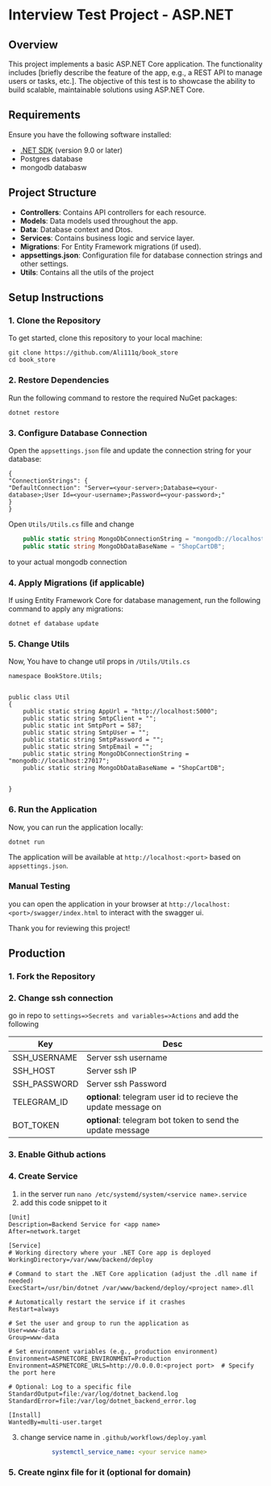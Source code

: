 # Interview Test Project - ASP.NET

## Overview

This project implements a basic ASP.NET Core application. The functionality includes [briefly describe the feature of the app, e.g., a REST API to manage users or tasks, etc.]. The objective of this test is to showcase the ability to build scalable, maintainable solutions using ASP.NET Core.

## Requirements

Ensure you have the following software installed:

- [.NET SDK](https://dotnet.microsoft.com/download) (version 9.0 or later)
- Postgres database
- mongodb databasw

## Project Structure

- **Controllers**: Contains API controllers for each resource.
- **Models**: Data models used throughout the app.
- **Data**: Database context and Dtos.
- **Services**: Contains business logic and service layer.
- **Migrations**: For Entity Framework migrations (if used).
- **appsettings.json**: Configuration file for database connection strings and other settings.
- **Utils**: Contains all the utils of the project

## Setup Instructions

### 1. Clone the Repository

To get started, clone this repository to your local machine:

```
git clone https://github.com/Ali111q/book_store
cd book_store
```

### 2. Restore Dependencies

Run the following command to restore the required NuGet packages:

```
dotnet restore
```
### 3. Configure Database Connection

Open the `appsettings.json` file and update the connection string for your database:

```
{
"ConnectionStrings": {
"DefaultConnection": "Server=<your-server>;Database=<your-database>;User Id=<your-username>;Password=<your-password>;"
}
}
```

Open `Utils/Utils.cs` fille and change 
```csharp
    public static string MongoDbConnectionString = "mongodb://localhost:27017";
    public static string MongoDbDataBaseName = "ShopCartDB";
```
to your actual mongodb connection

### 4. Apply Migrations (if applicable)

If using Entity Framework Core for database management, run the following command to apply any migrations:

```
dotnet ef database update
```

### 5. Change Utils
Now, You have to change util props in `/Utils/Utils.cs`

```
namespace BookStore.Utils;


public class Util
{
    public static string AppUrl = "http://localhost:5000";
    public static string SmtpClient = "";
    public static int SmtpPort = 587;
    public static string SmtpUser = "";
    public static string SmtpPassword = "";
    public static string SmtpEmail = "";
    public static string MongoDbConnectionString = "mongodb://localhost:27017";
    public static string MongoDbDataBaseName = "ShopCartDB";
    
    
}
```

### 6. Run the Application

Now, you can run the application locally:

```
dotnet run
```

The application will be available at `http://localhost:<port>` based on `appsettings.json`.



### Manual Testing

you can open the application in your browser at `http://localhost:<port>/swagger/index.html` to interact with the swagger ui.


Thank you for reviewing this project!


## Production

### 1. Fork the Repository
### 2. Change ssh connection

go in repo to `settings=>Secrets and variables=>Actions` and add the following

| Key      | Desc                                                            |
|----------|-----------------------------------------------------------------|
| SSH_USERNAME | Server ssh username                                             |
| SSH_HOST | Server ssh IP                                                   |
| SSH_PASSWORD  | Server ssh Password                                             |   
| TELEGRAM_ID  | **optional**: telegram user id to recieve the update message on |   
| BOT_TOKEN  | **optional**: telegram bot token to send the update message     |   

### 3. Enable Github actions
### 4. Create Service 
1. in the server run `nano /etc/systemd/system/<service name>.service`
2. add this code snippet to it 
```
[Unit]
Description=Backend Service for <app name>
After=network.target

[Service]
# Working directory where your .NET Core app is deployed
WorkingDirectory=/var/www/backend/deploy

# Command to start the .NET Core application (adjust the .dll name if needed)
ExecStart=/usr/bin/dotnet /var/www/backend/deploy/<project name>.dll

# Automatically restart the service if it crashes
Restart=always

# Set the user and group to run the application as
User=www-data
Group=www-data

# Set environment variables (e.g., production environment)
Environment=ASPNETCORE_ENVIRONMENT=Production
Environment=ASPNETCORE_URLS=http://0.0.0.0:<project port>  # Specify the port here

# Optional: Log to a specific file
StandardOutput=file:/var/log/dotnet_backend.log
StandardError=file:/var/log/dotnet_backend_error.log

[Install]
WantedBy=multi-user.target
```
3. change service name in `.github/workflows/deploy.yaml`
```yaml
            systemctl_service_name: <your service name>
```
### 5. Create nginx file for it (optional for domain) 


